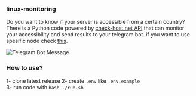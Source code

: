 ### linux-monitoring
Do you want to know if your server is accessible from a certain country?
There is a Python code powered by [check-host.net API](https://check-host.net/about/api) that can monitor your accessibility and send results to your telegram bot. if you want to use spesific node check [this](https://check-host.net/nodes/hosts).

![Telegram Bot Message](images/documentation/telegram-bot-message.png)

### How to use?

1- clone latest release
2- create `.env` like `.env.example` \
3- run code with `bash ./run.sh`
